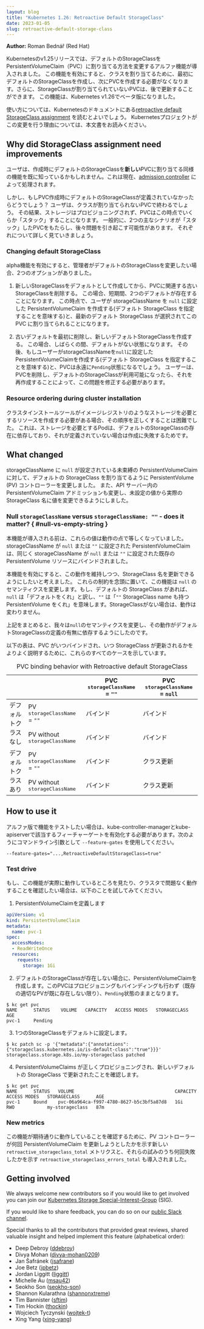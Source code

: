 ```yaml
---
layout: blog
title: "Kubernetes 1.26: Retroactive Default StorageClass"
date: 2023-01-05
slug: retroactive-default-storage-class
---
```


**Author:** Roman Bednář (Red Hat)

<!--
The v1.25 release of Kubernetes introduced an alpha feature to change how a default StorageClass was assigned to a PersistentVolumeClaim (PVC).
With the feature enabled, you no longer need to create a default StorageClass first and PVC second to assign the class. Additionally, any PVCs without a StorageClass assigned can be updated later.
This feature was graduated to beta in Kubernetes 1.26.

You can read [retroactive default StorageClass assignment](/docs/concepts/storage/persistent-volumes/#retroactive-default-storageclass-assignment) in the Kubernetes documentation for more details about how to use that, or you can read on to learn about why the Kubernetes project is making this change.
-->

Kubernetesのv1.25リリースでは、デフォルトのStorageClassをPersistentVolumeClaim（PVC）に割り当てる方法を変更するアルファ機能が導入されました。
この機能を有効にすると、クラスを割り当てるために、最初にデフォルトのStorageClassを作成し、次にPVCを作成する必要がなくなります。さらに、StorageClassが割り当てられていないPVCは、後で更新することができます。
この機能は、Kubernetes v1.26でベータ版になりました。

使い方については、Kubernetesのドキュメントにある[retroactive default StorageClass assignment](/docs/concepts/storage/persistent-volumes/#retroactive-default-storageclass-assignment) を読むとよいでしょう。
Kubernetesプロジェクトがこの変更を行う理由については、本文書をお読みください。

## Why did StorageClass assignment need improvements

<!--
Users might already be familiar with a similar feature that assigns default StorageClasses to **new** PVCs at the time of creation. This is currently handled by the [admission controller](/docs/reference/access-authn-authz/admission-controllers/#defaultstorageclass).

But what if there wasn't a default StorageClass defined at the time of PVC creation? 
Users would end up with a PVC that would never be assigned a class. 
As a result, no storage would be provisioned, and the PVC would be somewhat "stuck" at this point. 
Generally, two main scenarios could result in "stuck" PVCs and cause problems later down the road. 
Let's take a closer look at each of them.
-->

ユーザは、作成時にデフォルトのStorageClassを**新しい**PVCに割り当てる同様の機能を既に知っているかもしれません。これは現在、[admission controller](/docs/reference/access-authn-authz/admission-controllers/#defaultstorageclass) によって処理されます。

しかし、もしPVC作成時にデフォルトのStorageClassが定義されていなかったらどうでしょう？
ユーザは、クラスが割り当てられないPVCで終わるでしょう。
その結果、ストレージはプロビジョニングされず、PVCはこの時点でいくらか「スタック」することになります。
一般的に、2つの主なシナリオが「スタック」したPVCをもたらし、後々問題を引き起こす可能性があります。
それぞれについて詳しく見ていきましょう。

### Changing default StorageClass

<!--
With the alpha feature enabled, there were two options admins had when they wanted to change the default StorageClass:

1. Creating a new StorageClass as default before removing the old one associated with the PVC. 
This would result in having two defaults for a short period.
At this point, if a user were to create a PersistentVolumeClaim with storageClassName set to <code>null</code> (implying default StorageClass), the newest default StorageClass would be chosen and assigned to this PVC.

2. Removing the old default first and creating a new default StorageClass.
This would result in having no default for a short time.
Subsequently, if a user were to create a PersistentVolumeClaim with storageClassName set to <code>null</code> (implying default StorageClass), the PVC would be in <code>Pending</code> state forever.
The user would have to fix this by deleting the PVC and recreating it once the default StorageClass was available.
-->

alpha機能を有効にすると、管理者がデフォルトのStorageClassを変更したい場合、2つのオプションがありました。

1. 新しいStorageClassをデフォルトとして作成してから、PVCに関連する古いStorageClassを削除する。
この場合、短期間、2つのデフォルトが存在することになります。
この時点で、ユーザが storageClassName を <code>null</code> に設定した PersistentVolumeClaim を作成する(デフォルト StorageClass を指定することを意味する)と、最新のデフォルト StorageClass が選択されてこの PVC に割り当てられることになります。

2. 古いデフォルトを最初に削除し、新しいデフォルトStorageClassを作成する。
この場合、しばらくの間、デフォルトがない状態になります。
その後、もしユーザーがstorageClassNameを<code>null</code>に設定したPersistentVolumeClaimを作成する(デフォルト StorageClass を指定することを意味する)と、PVCは永遠に<code>Pending</code>状態になるでしょう。
ユーザーは、PVCを削除し、デフォルトのStorageClassが利用可能になったら、それを再作成することによって、この問題を修正する必要があります。


### Resource ordering during cluster installation

<!--
If a cluster installation tool needed to create resources that required storage, for example, an image registry, it was difficult to get the ordering right. 
This is because any Pods that required storage would rely on the presence of a default StorageClass and would fail to be created if it wasn't defined.
-->

クラスタインストールツールがイメージレジストリのようなストレージを必要とするリソースを作成する必要がある場合、その順序を正しくすることは困難でした。
これは、ストレージを必要とするPodは、デフォルトのStorageClassの存在に依存しており、それが定義されていない場合は作成に失敗するためです。

## What changed

<!--
We've changed the PersistentVolume (PV) controller to assign a default StorageClass to any unbound PersistentVolumeClaim that has the storageClassName set to <code>null</code>.
We've also modified the PersistentVolumeClaim admission within the API server to allow the change of values from an unset value to an actual StorageClass name.
-->

storageClassName に <code>null</code> が設定されている未束縛の PersistentVolumeClaim に対して、デフォルトの StorageClass を割り当てるように PersistentVolume (PV) コントローラーを変更しました。
また、API サーバー内の PersistentVolumeClaim アドミッションも変更し、未設定の値から実際の StorageClass 名に値を変更できるようにしました。

### Null `storageClassName` versus `storageClassName: ""` - does it matter? { #null-vs-empty-string }

<!--
Before this feature was introduced, those values were equal in terms of behavior. Any PersistentVolumeClaim with the storageClassName set to <code>null</code> or <code>""</code> would bind to an existing PersistentVolume resource with storageClassName also set to <code>null</code> or <code>""</code>.

With this new feature enabled we wanted to maintain this behavior but also be able to update the StorageClass name.
With these constraints in mind, the feature changes the semantics of <code>null</code>. If a default StorageClass is present, <code>null</code> would translate to "Give me a default" and <code>""</code> would mean "Give me PersistentVolume that also has <code>""</code> StorageClass name." In the absence of a StorageClass, the behavior would remain unchanged.

Summarizing the above, we've changed the semantics of <code>null</code> so that its behavior depends on the presence or absence of a definition of default StorageClass.

The tables below show all these cases to better describe when PVC binds and when its StorageClass gets updated.
-->

本機能が導入される前は、これらの値は動作の点で等しくなっていました。storageClassName が <code>null</code> または <code>""</code> に設定された PersistentVolumeClaim は、同じく storageClassName が <code>null</code> または <code>""</code> に設定された既存の PersistentVolume リソースにバインドされました。

本機能を有効にすると、この動作を維持しつつ、StorageClass 名を更新できるようにしたいと考えました。
これらの制約を念頭に置いて、この機能は <code>null</code> のセマンティクスを変更します。もし、デフォルトの StorageClass があれば、<code>null</code> は「デフォルトをくれ」と訳し、<code>""</code> は「<code>""</code> StorageClass name も持つ PersistentVolume をくれ」を意味します。StorageClassがない場合は、動作は変わりません。

上記をまとめると、我々は<code>null</code>のセマンティクスを変更し、その動作がデフォルトStorageClassの定義の有無に依存するようにしたのです。

以下の表は、PVC がいつバインドされ、いつ StorageClass が更新されるかをよりよく説明するために、これらのすべてのケースを示しています。

<!--
<table>
  <caption>PVC binding behavior with Retroactive default StorageClass</caption>
  <thead>
     <tr>
        <th colspan="2"></th>
        <th>PVC <tt>storageClassName</tt> = <code>""</code></th>
        <th>PVC <tt>storageClassName</tt> = <code>null</code></th>
     </tr>
  </thead>
  <tbody>
     <tr>
        <td rowspan="2">Without default class</td>
        <td>PV <tt>storageClassName</tt> = <code>""</code></td>
        <td>binds</td>
        <td>binds</td>
     </tr>
     <tr>
        <td>PV without <tt>storageClassName</tt></td>
        <td>binds</td>
        <td>binds</td>
     </tr>
     <tr>
        <td rowspan="2">With default class</td>
        <td>PV <tt>storageClassName</tt> = <code>""</code></td>
        <td>binds</td>
        <td>class updates</td>
     </tr>
     <tr>
        <td>PV without <tt>storageClassName</tt></td>
        <td>binds</td>
        <td>class updates</td>
     </tr>
  </tbody>
</table>
-->

<table>
  <caption>PVC binding behavior with Retroactive default StorageClass</caption>
  <thead>
     <tr>
        <th colspan="2"></th>
        <th>PVC <tt>storageClassName</tt> = <code>""</code></th>
        <th>PVC <tt>storageClassName</tt> = <code>null</code></th>
     </tr>
  </thead>
  <tbody>
     <tr>
        <td rowspan="2">デフォルトクラスなし</td>
        <td>PV <tt>storageClassName</tt> = <code>""</code></td>
        <td>バインド</td>
        <td>バインド</td>
     </tr>
     <tr>
        <td>PV without <tt>storageClassName</tt></td>
        <td>バインド</td>
        <td>バインド</td>
     </tr>
     <tr>
        <td rowspan="2">デフォルトクラスあり</td>
        <td>PV <tt>storageClassName</tt> = <code>""</code></td>
        <td>バインド</td>
        <td>クラス更新</td>
     </tr>
     <tr>
        <td>PV without <tt>storageClassName</tt></td>
        <td>バインド</td>
        <td>クラス更新</td>
     </tr>
  </tbody>
</table>

## How to use it

<!--
If you want to test the feature whilst it's alpha, you need to enable the relevant feature gate in the kube-controller-manager and the kube-apiserver. Use the `--feature-gates` command line argument:
-->

アルファ版で機能をテストしたい場合は、kube-controller-managerとkube-apiserverで該当するフィーチャーゲートを有効化する必要があります。次のようにコマンドライン引数として `--feature-gates` を使用してください。

```
--feature-gates="...,RetroactiveDefaultStorageClass=true"
```

### Test drive

<!--
If you would like to see the feature in action and verify it works fine in your cluster here's what you can try:
-->

もし、この機能が実際に動作しているところを見たり、クラスタで問題なく動作することを確認したい場合は、以下のことを試してみてください。

<!--
1. Define a basic PersistentVolumeClaim:
-->
1. PersistentVolumeClaimを定義します
```yaml
apiVersion: v1
kind: PersistentVolumeClaim
metadata:
  name: pvc-1
spec:
  accessModes:
  - ReadWriteOnce
  resources:
    requests:
      storage: 1Gi
```
<!--
2. Create the PersistentVolumeClaim when there is no default StorageClass. The PVC won't provision or bind (unless there is an existing, suitable PV already present) and will remain in <code>Pending</code> state.
-->
2. デフォルトのStorageClassが存在しない場合に、PersistentVolumeClaimを作成します。このPVCはプロビジョニングもバインディングも行わず（既存の適切なPVが既に存在しない限り）、<code>Pending</code>状態のままとなります。
```
$ kc get pvc
NAME      STATUS    VOLUME   CAPACITY   ACCESS MODES   STORAGECLASS   AGE
pvc-1     Pending   
```

<!--
3. Configure one StorageClass as default.
-->
3. 1つのStorageClassをデフォルトに設定します。
```
$ kc patch sc -p '{"metadata":{"annotations":{"storageclass.kubernetes.io/is-default-class":"true"}}}'
storageclass.storage.k8s.io/my-storageclass patched
```

<!--
4. Verify that PersistentVolumeClaims is now provisioned correctly and was updated retroactively with new default StorageClass.
-->
4. PersistentVolumeClaims が正しくプロビジョニングされ、新しいデフォルトの StorageClass で更新されたことを確認します。
```
$ kc get pvc
NAME      STATUS   VOLUME                                     CAPACITY   ACCESS MODES   STORAGECLASS      AGE
pvc-1     Bound    pvc-06a964ca-f997-4780-8627-b5c3bf5a87d8   1Gi        RWO            my-storageclass   87m
```

### New metrics

<!--
To help you see that the feature is working as expected we also introduced a new <code>retroactive_storageclass_total</code> metric to show how many times that the PV controller attempted to update PersistentVolumeClaim, and <code>retroactive_storageclass_errors_total</code> to show how many of those attempts failed.
-->

この機能が期待通りに動作していることを確認するために、PV コントローラーが何回 PersistentVolumeClaim を更新しようとしたかを示す新しい <code>retroactive_storageclass_total</code> メトリクスと、それらの試みのうち何回失敗したかを示す <code>retroactive_storageclass_errors_total</code> も導入されました。

## Getting involved

We always welcome new contributors so if you would like to get involved you can join our [Kubernetes Storage Special-Interest-Group](https://github.com/kubernetes/community/tree/master/sig-storage) (SIG).

If you would like to share feedback, you can do so on our [public Slack channel](https://app.slack.com/client/T09NY5SBT/C09QZFCE5).

Special thanks to all the contributors that provided great reviews, shared valuable insight and helped implement this feature (alphabetical order):

- Deep Debroy ([ddebroy](https://github.com/ddebroy))
- Divya Mohan ([divya-mohan0209](https://github.com/divya-mohan0209))
- Jan Šafránek ([jsafrane](https://github.com/jsafrane/))
- Joe Betz ([jpbetz](https://github.com/jpbetz))
- Jordan Liggitt ([liggitt](https://github.com/liggitt))
- Michelle Au ([msau42](https://github.com/msau42))
- Seokho Son ([seokho-son](https://github.com/seokho-son))
- Shannon Kularathna ([shannonxtreme](https://github.com/shannonxtreme))
- Tim Bannister ([sftim](https://github.com/sftim))
- Tim Hockin ([thockin](https://github.com/thockin))
- Wojciech Tyczynski ([wojtek-t](https://github.com/wojtek-t))
- Xing Yang ([xing-yang](https://github.com/xing-yang))
